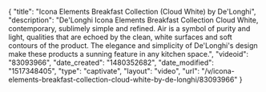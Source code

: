 {
    "title": "Icona Elements Breakfast Collection (Cloud White) by De'Longhi",
    "description": "De'Longhi Icona Elements Breakfast Collection Cloud White, contemporary, sublimely simple and refined. Air is a symbol of purity and light, qualities that are echoed by the clean, white surfaces and soft contours of the product. The elegance and simplicity of De'Longhi's design make these products a sunning feature in any kitchen space.",
    "videoid": "83093966",
    "date_created": "1480352682",
    "date_modified": "1517348405",
    "type": "captivate",
    "layout": "video",
    "url": "\/v\/icona-elements-breakfast-collection-cloud-white-by-de-longhi\/83093966"
}